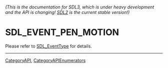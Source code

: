 ###### (This is the documentation for SDL3, which is under heavy development and the API is changing! [SDL2](https://wiki.libsdl.org/SDL2/) is the current stable version!)
# SDL_EVENT_PEN_MOTION

Please refer to [SDL_EventType](SDL_EventType) for details.

----
[CategoryAPI](CategoryAPI), [CategoryAPIEnumerators](CategoryAPIEnumerators)

